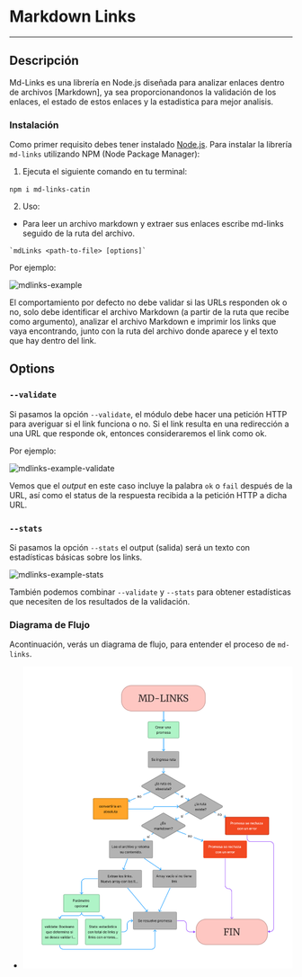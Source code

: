 # Markdown Links

---

## Descripción

Md-Links es una librería en Node.js diseñada para analizar enlaces dentro de archivos [Markdown], ya sea proporcionandonos la validación de los enlaces, el estado de estos enlaces y la estadistica para mejor analisis.

### Instalación

Como primer requisito debes tener instalado [Node.js](https://nodejs.org/en).
Para instalar la librería `md-links` utilizando NPM (Node Package Manager):

1. Ejecuta el siguiente comando en tu terminal:

`npm i md-links-catin`

2. Uso:

* Para leer un archivo markdown y extraer sus enlaces escribe md-links seguido de la ruta del archivo.

```shell
`mdLinks <path-to-file> [options]`
```

Por ejemplo:

![mdlinks-example](https://github.com/Laboratoria/curriculum/assets/123121338/7dcc83c4-873e-4ef8-b7d0-a15adb102680)

El comportamiento por defecto no debe validar si las URLs responden ok o no,
solo debe identificar el archivo Markdown (a partir de la ruta que recibe como
argumento), analizar el archivo Markdown e imprimir los links que vaya
encontrando, junto con la ruta del archivo donde aparece y el texto que hay
dentro del link.

## Options

### `--validate`

Si pasamos la opción `--validate`, el módulo debe hacer una petición HTTP para
averiguar si el link funciona o no. Si el link resulta en una redirección a una
URL que responde ok, entonces consideraremos el link como ok.

Por ejemplo:

![mdlinks-example-validate](https://github.com/Laboratoria/curriculum/assets/123121338/502cbafc-b4ac-4734-85b3-1734f67af1d3)

Vemos que el _output_ en este caso incluye la palabra `ok` o `fail` después de
la URL, así como el status de la respuesta recibida a la petición HTTP a dicha
URL.

### `--stats`

Si pasamos la opción `--stats` el output (salida) será un texto con estadísticas
básicas sobre los links.

![mdlinks-example-stats](https://github.com/Laboratoria/curriculum/assets/123121338/910720c6-aa3f-4d08-b076-c1add13c95f1)

También podemos combinar `--validate` y `--stats` para obtener estadísticas que
necesiten de los resultados de la validación.



### Diagrama de Flujo

Acontinuación, verás un diagrama de flujo, para entender el proceso de `md-links`.


- ![Diagrama de flujo](Diagrama.jpg)